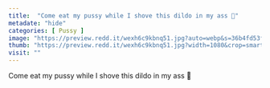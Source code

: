 ```yaml
---
title:  "Come eat my pussy while I shove this dildo in my ass 🤤"
metadate: "hide"
categories: [ Pussy ]
image: "https://preview.redd.it/wexh6c9kbnq51.jpg?auto=webp&s=36b4fd53faa459217a261196facd4872e4d42d11"
thumb: "https://preview.redd.it/wexh6c9kbnq51.jpg?width=1080&crop=smart&auto=webp&s=4527666d0c63d181f87db7a2ff4bf6cedca2cb7d"
visit: ""
---
```

Come eat my pussy while I shove this dildo in my ass 🤤
